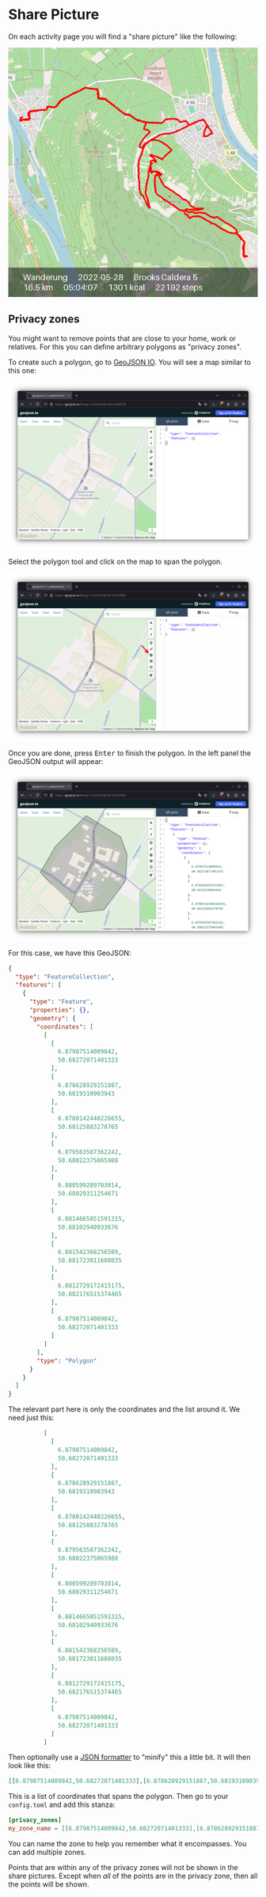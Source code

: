 # Share Picture

On each activity page you will find a "share picture" like the following:

![](share-picture.png)

## Privacy zones

You might want to remove points that are close to your home, work or relatives. For this you can define arbitrary polygons as "privacy zones".

To create such a polygon, go to [GeoJSON IO](https://geojson.io/). You will see a map similar to this one:

![](geojson-io-1.png)

Select the polygon tool and click on the map to span the polygon.

![](geojson-io-2.png)

Once you are done, press <kbd>Enter</kbd> to finish the polygon. In the left panel the GeoJSON output will appear:

![](geojson-io-3.png)

For this case, we have this GeoJSON:

```json
{
  "type": "FeatureCollection",
  "features": [
    {
      "type": "Feature",
      "properties": {},
      "geometry": {
        "coordinates": [
          [
            [
              6.87987514009842,
              50.68272071401333
            ],
            [
              6.878628929151887,
              50.6819310903943
            ],
            [
              6.8780142440226655,
              50.68125883278765
            ],
            [
              6.879563587362242,
              50.68022375065988
            ],
            [
              6.880599289703014,
              50.68029311254671
            ],
            [
              6.8814665851591315,
              50.68102940933676
            ],
            [
              6.881542368256589,
              50.681723011688035
            ],
            [
              6.8812729172415175,
              50.682176515374465
            ],
            [
              6.87987514009842,
              50.68272071401333
            ]
          ]
        ],
        "type": "Polygon"
      }
    }
  ]
}
```

The relevant part here is only the coordinates and the list around it. We need just this:

```json
          [
            [
              6.87987514009842,
              50.68272071401333
            ],
            [
              6.878628929151887,
              50.6819310903943
            ],
            [
              6.8780142440226655,
              50.68125883278765
            ],
            [
              6.879563587362242,
              50.68022375065988
            ],
            [
              6.880599289703014,
              50.68029311254671
            ],
            [
              6.8814665851591315,
              50.68102940933676
            ],
            [
              6.881542368256589,
              50.681723011688035
            ],
            [
              6.8812729172415175,
              50.682176515374465
            ],
            [
              6.87987514009842,
              50.68272071401333
            ]
          ]
```

Then optionally use a [JSON formatter](https://jsonformatter.org/) to "minify" this a little bit. It will then look like this:

```json
[[6.87987514009842,50.68272071401333],[6.878628929151887,50.6819310903943],[6.8780142440226655,50.68125883278765],[6.879563587362242,50.68022375065988],[6.880599289703014,50.68029311254671],[6.8814665851591315,50.68102940933676],[6.881542368256589,50.681723011688035],[6.8812729172415175,50.682176515374465],[6.87987514009842,50.68272071401333]]
```

This is a list of coordinates that spans the polygon. Then go to your `config.toml` and add this stanza:

```toml
[privacy_zones]
my_zone_name = [[6.87987514009842,50.68272071401333],[6.878628929151887,50.6819310903943],[6.8780142440226655,50.68125883278765],[6.879563587362242,50.68022375065988],[6.880599289703014,50.68029311254671],[6.8814665851591315,50.68102940933676],[6.881542368256589,50.681723011688035],[6.8812729172415175,50.682176515374465],[6.87987514009842,50.68272071401333]]
```

You can name the zone to help you remember what it encompasses. You can add multiple zones.

Points that are within any of the privacy zones will not be shown in the share pictures. Except when _all_ of the points are in the privacy zone, then all the points will be shown.